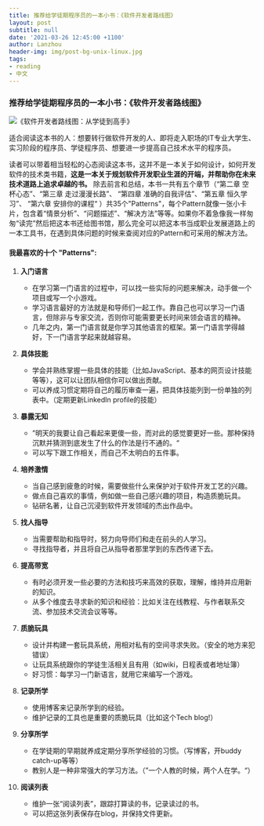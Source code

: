 ```yaml
---
title: 推荐给学徒期程序员的一本小书：《软件开发者路线图》
layout: post
subtitle: null
date: '2021-03-26 12:45:00 +1100'
author: Lanzhou
header-img: img/post-bg-unix-linux.jpg
tags:
- reading
- 中文
---
```


### 推荐给学徒期程序员的一本小书：《软件开发者路线图》

![《软件开发者路线图：从学徒到高手》](https://covers.booktopia.com.au/big/9781449379407/0000/apprenticeship-patterns.jpg)



适合阅读这本书的人：想要转行做软件开发的人、即将走入职场的IT专业大学生、实习阶段的程序员、学徒程序员、想要进一步提高自己技术水平的程序员。



读者可以带着相当轻松的心态阅读这本书，这并不是一本关于如何设计，如何开发软件的技术类书籍，**这是一本关于规划软件开发职业生涯的开端，并帮助你在未来技术道路上追求卓越的书。** 除去前言和总结，本书一共有五个章节（“第二章 空杯心态”、“第三章 走过漫漫长路”、 “第四章 准确的自我评估”、“第五章 恒久学习”、 “第六章 安排你的课程“ ）共35个"Patterns"，每个Pattern就像一张小卡片，包含着“情景分析”、“问题描述”、“解决方法”等等。如果你不着急像我一样匆匆“读完”然后把这本书还给图书馆，那么完全可以把这本书当成职业发展道路上的一本工具书，在遇到具体问题的时候来查阅对应的Pattern和可采用的解决方法。


#### 我最喜欢的十个 "Patterns":


1. **入门语言**
   - 在学习第一门语言的过程中，可以找一些实际的问题来解决，动手做一个项目或写一个小游戏。
   - 学习语言最好的方法就是和导师们一起工作。靠自己也可以学习一门语言，但除非与专家交流，否则你可能需要更长时间来领会语言的精神。
   - 几年之内，第一门语言就是你学习其他语言的框架。第一门语言学得越好，下一门语言学起来就越容易。
 
2. **具体技能**
   - 学会并熟练掌握一些具体的技能（比如JavaScript、基本的网页设计技能等等），这可以让团队相信你可以做出贡献。
   - 可以养成习惯定期将自己的履历审查一遍，把具体技能列到一份单独的列表中。（定期更新LinkedIn profile的技能）
 
3. **暴露无知**
   - ”明天的我要让自己看起来更傻一些，而对此的感觉要更好一些。那种保持沉默并猜测到底发生了什么的作法是行不通的。“
   - 可以写下跟工作相关，而自己不太明白的五件事。
 
4. **培养激情**
   - 当自己感到疲惫的时候，需要做些什么来保护对于软件开发工艺的兴趣。
   - 做点自己喜欢的事情，例如做一些自己感兴趣的项目，构造质脆玩具。
   - 钻研名著，让自己沉浸到软件开发领域的杰出作品中。

5. **找人指导**
   - 当需要帮助和指导时，努力向导师们和走在前头的人学习。
   - 寻找指导者，并且将自己从指导者那里学到的东西传递下去。

6. **提高带宽**
   - 有时必须开发一些必要的方法和技巧来高效的获取，理解，维持并应用新的知识。
   - 从多个维度去寻求新的知识和经验：比如关注在线教程、与作者联系交流、参加技术交流会议等等。
 
7. **质脆玩具**
   - 设计并构建一套玩具系统，用相对私有的空间寻求失败。（安全的地方来犯错误）
   - 让玩具系统跟你的学徒生活相关且有用（如wiki，日程表或者地址簿）
   - 好习惯：每学习一门新语言，就用它来编写一个游戏。
 
8. **记录所学**
   - 使用博客来记录所学到的经验。
   - 维护记录的工具也是重要的质脆玩具（比如这个Tech blog!）
 
9. **分享所学**
   - 在学徒期的早期就养成定期分享所学经验的习惯。（写博客，开buddy catch-up等等）
   - 教别人是一种非常强大的学习方法。（”一个人教的时候，两个人在学。“）

10. **阅读列表**
    - 维护一张“阅读列表”，跟踪打算读的书，记录读过的书。
    - 可以把这张列表保存在blog，并保持文件更新。
